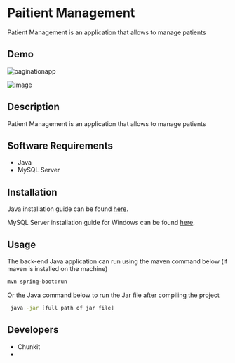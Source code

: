 # Paitient Management

Patient Management is an application that allows to manage patients

## Demo
![paginationapp](https://github.com/chunkityip/pagination/assets/47329780/c89229a0-68b2-4419-9d8d-ca40ca5d018e)

![image](https://github.com/chunkityip/pagination/assets/47329780/a4502d7a-5d69-4c38-bba3-f81f1b6fa6ea)


## Description
Patient Management is an application that allows to manage patients



## Software Requirements
* Java
* MySQL Server

## Installation

Java installation guide can be found [here](https://java.com/en/download/help/download_options.html).

MySQL Server installation guide for Windows can be found [here](https://dev.mysql.com/doc/mysql-installation-excerpt/5.7/en/).

## Usage

The back-end Java application can run using the maven command below (if maven is installed on the machine)

```bash
mvn spring-boot:run
```

Or the Java command below to run the Jar file after compiling the project

```bash
 java -jar [full path of jar file]
```

## Developers
* Chunkit
*
